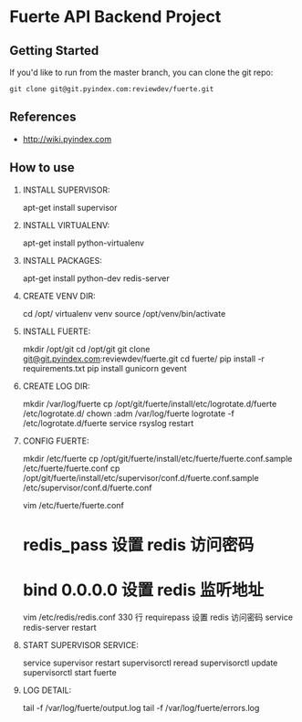 # Fuerte API Backend Project

## Getting Started

If you'd like to run from the master branch, you can clone the git repo:

    git clone git@git.pyindex.com:reviewdev/fuerte.git

## References

* http://wiki.pyindex.com

## How to use

1. INSTALL SUPERVISOR:

    apt-get install supervisor

2. INSTALL VIRTUALENV:

    apt-get install python-virtualenv

3. INSTALL PACKAGES:

    apt-get install python-dev redis-server

4. CREATE VENV DIR:

    cd /opt/
    virtualenv venv
    source /opt/venv/bin/activate

5. INSTALL FUERTE:

    mkdir /opt/git
    cd /opt/git
    git clone git@git.pyindex.com:reviewdev/fuerte.git
    cd fuerte/
    pip install -r requirements.txt
    pip install gunicorn gevent


6. CREATE LOG DIR:

    mkdir /var/log/fuerte
    cp /opt/git/fuerte/install/etc/logrotate.d/fuerte /etc/logrotate.d/
    chown :adm /var/log/fuerte
    logrotate -f /etc/logrotate.d/fuerte
    service rsyslog restart

7. CONFIG FUERTE:

    mkdir /etc/fuerte
    cp /opt/git/fuerte/install/etc/fuerte/fuerte.conf.sample /etc/fuerte/fuerte.conf
    cp /opt/git/fuerte/install/etc/supervisor/conf.d/fuerte.conf.sample /etc/supervisor/conf.d/fuerte.conf

    vim /etc/fuerte/fuerte.conf
    # redis_pass 设置 redis 访问密码
    # bind 0.0.0.0 设置 redis 监听地址

    vim /etc/redis/redis.conf
    330 行 requirepass 设置 redis 访问密码
    service redis-server restart

8. START SUPERVISOR SERVICE:

    service supervisor restart
    supervisorctl reread
    supervisorctl update
    supervisorctl start fuerte

9. LOG DETAIL:

    tail -f /var/log/fuerte/output.log
    tail -f /var/log/fuerte/errors.log
